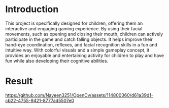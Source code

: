 # Introduction
This project is specifically designed for children, offering them an interactive and engaging gaming experience.
By using their facial movements, such as opening and closing their mouth, children can actively participate in the game and catch falling objects. 
It helps improve their hand-eye coordination, reflexes, and facial recognition skills in a fun and intuitive way. With colorful visuals and a simple gameplay concept, it provides an enjoyable and entertaining activity for children to play and have fun while also developing their cognitive abilities.
# Result
https://github.com/Naveen3251/OpenCv/assets/114800360/d61a39d1-cb22-4755-9421-8777ad5507e0


